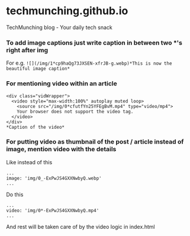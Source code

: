# techmunching.github.io
TechMunching blog - Your daily tech snack

### To add image captions just write caption in between two *'s right after img
For e.g. 
```![](/img/1*cp9haQg73JXSEN-xfrJB-g.webp)*This is now the beautiful image caption*```

### For mentioning video within an article

```
<div class="vidWrapper">
  <video style="max-width:100%" autoplay muted loop>
    <source src="/img/0*cfutfYn25YFEgBvM.mp4" type="video/mp4">
    Your browser does not support the video tag.
  </video>
</div>
*Caption of the video*
```
### For putting video as thumbnail of the post / article instead of image, mention video with the details

Like instead of this

```
...
image: 'img/0_-ExPwJS4GXXNwbyQ.webp'
...
```

Do this

```
...
video: 'img/0*-ExPwJS4GXXNwbyQ.mp4'
...
```

And rest will be taken care of by the video logic in index.html

